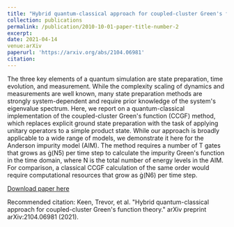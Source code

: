 ```yaml
---
title: "Hybrid quantum-classical approach for coupled-cluster Green's function theory"
collection: publications
permalink: /publication/2010-10-01-paper-title-number-2
excerpt:
date: 2021-04-14
venue:arXiv
paperurl: 'https://arxiv.org/abs/2104.06981'
citation:
---
```

The three key elements of a quantum simulation are state preparation, time evolution, and measurement. While the complexity scaling of dynamics and measurements are well known, many state preparation methods are strongly system-dependent and require prior knowledge of the system's eigenvalue spectrum. Here, we report on a quantum-classical implementation of the coupled-cluster Green's function (CCGF) method, which replaces explicit ground state preparation with the task of applying unitary operators to a simple product state. While our approach is broadly applicable to a wide range of models, we demonstrate it here for the Anderson impurity model (AIM). The method requires a number of T gates that grows as (N5) per time step to calculate the impurity Green's function in the time domain, where N is the total number of energy levels in the AIM. For comparison, a classical CCGF calculation of the same order would require computational resources that grow as (N6) per time step.

[Download paper here](https://arxiv.org/abs/2104.06981)

Recommended citation: Keen, Trevor, et al. "Hybrid quantum-classical approach for coupled-cluster Green's function theory." arXiv preprint arXiv:2104.06981 (2021).
